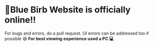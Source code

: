 # 🔗Blue Birb Website is officially online!!


For bugs and errors, do a pull request. UI errors can be addressed too if possible 😅
**For best viewing experience used a PC 💻**
